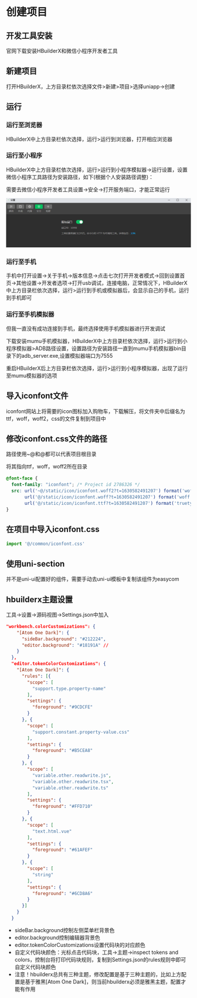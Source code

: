 # 创建项目

## 开发工具安装

官网下载安装HBuilderX和微信小程序开发者工具

## 新建项目

打开HBuilderX，上方目录栏依次选择文件>新建>项目>选择uniapp->创建

## 运行

### 运行至浏览器

HBuilderX中上方目录栏依次选择，运行>运行到浏览器，打开相应浏览器

### 运行至小程序

HBuilderX中上方目录栏依次选择，运行>运行到小程序模拟器->运行设置，设置微信小程序工具路径为安装路径，如下(根据个人安装路径调整)：



需要去微信小程序开发者工具设置->安全->打开服务端口，才能正常运行

![image-20220327104046211](../../imgs/uniapp-2.png)

### 运行至手机

手机中打开设置->关于手机->版本信息->点击七次打开开发者模式->回到设置首页->其他设置->开发者选项->打开usb调试，连接电脑，正常情况下，HBuilderX中上方目录栏依次选择，运行>运行到手机或模拟器后，会显示自己的手机，运行到手机即可

### 运行至手机模拟器

但我一直没有成功连接到手机，最终选择使用手机模拟器进行开发调试

下载安装mumu手机模拟器，HBuilderX中上方目录栏依次选择，运行>运行到小程序模拟器>ADB路径设置，设置路径为安装路径一直到mumu手机模拟器bin目录下的adb_server.exe,设置模拟器端口为7555

重启HBuilderX后上方目录栏依次选择，运行>运行到小程序模拟器，出现了运行至mumu模拟器的选项

## 导入iconfont文件

iconfont网站上将需要的icon图标加入购物车，下载解压，将文件夹中后缀名为ttf，woff，woff2，css的文件复制到项目中

## 修改iconfont.css文件的路径

路径使用~@和@都可以代表项目根目录

将其指向ttf，woff，woff2所在目录

```css
@font-face {
  font-family: "iconfont"; /* Project id 2786326 */
  src: url('~@/static/icon/iconfont.woff2?t=1630582491207') format('woff2'),
       url('@/static/icon/iconfont.woff?t=1630582491207') format('woff'),
       url('@/static/icon/iconfont.ttf?t=1630582491207') format('truetype');
}
```

## 在项目中导入iconfont.css

```js
import '@/common/iconfont.css'
```

## 使用uni-section

并不是uni-ui配置好的组件，需要手动去uni-ui模板中复制该组件为easycom

## hbuilderx主题设置

工具->设置->源码视图->Settings.json中加入

```json
"workbench.colorCustomizations": {
    "[Atom One Dark]": {
      "sideBar.background": "#212224",
      "editor.background": "#18191A" //
    }
  },
  "editor.tokenColorCustomizations": {
    "[Atom One Dark]": {
      "rules": [{
        "scope": [
          "support.type.property-name"
        ],
        "settings": {
          "foreground": "#9CDCFE"
        }
      }, {
        "scope": [
          "support.constant.property-value.css"
        ],
        "settings": {
          "foreground": "#B5CEA8"
        }
      }, {
        "scope": [
          "variable.other.readwrite.js",
          "variable.other.readwrite.tsx",
          "variable.other.readwrite.ts"
        ],
        "settings": {
          "foreground": "#FFD710"
        }
      }, {
        "scope": [
          "text.html.vue"
        ],
        "settings": {
          "foreground": "#61AFEF"
        }
      }, {
        "scope": [
          "string"
        ],
        "settings": {
          "foreground": "#6CD8A6"
        }
      }]
    }
  }
```

- sideBar.background控制左侧菜单栏背景色
- editor.background控制编辑器背景色
- editor.tokenColorCustomizations设置代码块的对应颜色
- 自定义代码块颜色：光标点击代码块，工具->主题->inspect tokens and colors，控制台将打印代码块规则，复制到Settings.json的rules规则中即可自定义代码块颜色
- 注意！hbuilderx总共有三种主题，修改配置是基于三种主题的，比如上方配置是基于雅黑[Atom One Dark]，则当前hbuilderx必须是雅黑主题，配置才能有作用

